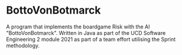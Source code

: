 # BottoVonBotmarck

A program that implements the boardgame Risk with the AI "BottoVonBotmarck". Written in Java as part of the UCD Software Engineering 2 module 2021 as part of a team effort utilising the Sprint methodology.
